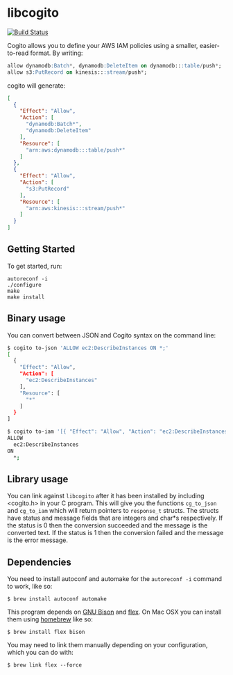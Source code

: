 # libcogito

[![Build Status](https://travis-ci.com/localytics/libcogito.svg?token=kQUiABmGkzyHdJdMnCnv&branch=master)](https://travis-ci.com/localytics/libcogito)

Cogito allows you to define your AWS IAM policies using a smaller, easier-to-read format. By writing:

```sql
allow dynamodb:Batch*, dynamodb:DeleteItem on dynamodb:::table/push*;
allow s3:PutRecord on kinesis:::stream/push*;
```

cogito will generate:

```json
[
  {
    "Effect": "Allow",
    "Action": [
      "dynamodb:Batch*",
      "dynamodb:DeleteItem"
    ],
    "Resource": [
      "arn:aws:dynamodb:::table/push*"
    ]
  },
  {
    "Effect": "Allow",
    "Action": [
      "s3:PutRecord"
    ],
    "Resource": [
      "arn:aws:kinesis:::stream/push*"
    ]
  }
]
```

## Getting Started

To get started, run:

```
autoreconf -i
./configure
make
make install
```

## Binary usage

You can convert between JSON and Cogito syntax on the command line:

```bash
$ cogito to-json 'ALLOW ec2:DescribeInstances ON *;'
[
  {
    "Effect": "Allow",
    "Action": [
      "ec2:DescribeInstances"
    ],
    "Resource": [
      "*"
    ]
  }
]

$ cogito to-iam '[{ "Effect": "Allow", "Action": "ec2:DescribeInstances", "Resource": "*" }]'
ALLOW
  ec2:DescribeInstances
ON
  *;
```

## Library usage

You can link against `libcogito` after it has been installed by including <cogito.h> in your C program. This will give you the functions `cg_to_json` and `cg_to_iam` which will return pointers to `response_t` structs. The structs have status and message fields that are integers and char*s respectively. If the status is 0 then the conversion succeeded and the message is the converted text. If the status is 1 then the conversion failed and the message is the error message.

## Dependencies

You need to install autoconf and automake for the `autoreconf -i` command to
work, like so:

    $ brew install autoconf automake

This program depends on [GNU Bison](https://www.gnu.org/software/bison/) and [flex](http://flex.sourceforge.net/). On Mac OSX you can install them using [homebrew](http://brew.sh/) like so:

    $ brew install flex bison

You may need to link them manually depending on your configuration, which you can do with:

    $ brew link flex --force
